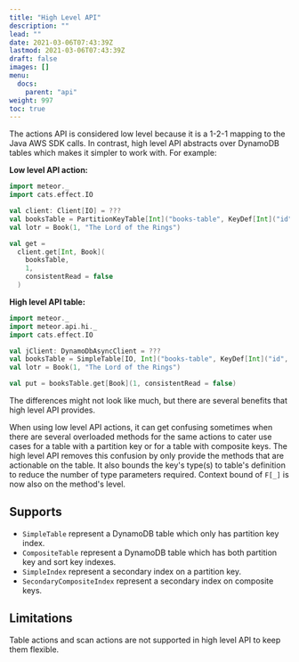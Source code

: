 ```yaml
---
title: "High Level API"
description: ""
lead: ""
date: 2021-03-06T07:43:39Z
lastmod: 2021-03-06T07:43:39Z
draft: false
images: []
menu: 
  docs:
    parent: "api"
weight: 997
toc: true
---
```


The actions API is considered low level because it is a 1-2-1 mapping to the Java AWS SDK calls.
In contrast, high level API abstracts over DynamoDB tables which makes it simpler to work with.
For example:

**Low level API action:**

```scala
import meteor._
import cats.effect.IO

val client: Client[IO] = ???
val booksTable = PartitionKeyTable[Int]("books-table", KeyDef[Int]("id", DynamoDbType.N))
val lotr = Book(1, "The Lord of the Rings")

val get =
  client.get[Int, Book](
    booksTable,
    1,
    consistentRead = false
  )
```

**High level API table:**

```scala
import meteor._
import meteor.api.hi._
import cats.effect.IO

val jClient: DynamoDbAsyncClient = ???
val booksTable = SimpleTable[IO, Int]("books-table", KeyDef[Int]("id", DynamoDbType.N), jClient)
val lotr = Book(1, "The Lord of the Rings")

val put = booksTable.get[Book](1, consistentRead = false)
```

The differences might not look like much, but there are several benefits that high level API 
provides. 

When using low level API actions, it can get confusing sometimes when there are several 
overloaded methods for the same actions to cater use cases for a table with a partition key or for 
a table with composite keys. The high level API removes this confusion by only provide the methods
that are actionable on the table. It also bounds the key's type(s) to table's definition to reduce 
the number of type parameters required. Context bound of `F[_]` is now also on the method's level. 

## Supports

- `SimpleTable` represent a DynamoDB table which only has partition key index.
- `CompositeTable` represent a DynamoDB table which has both partition key and sort key indexes.
- `SimpleIndex` represent a secondary index on a partition key.
- `SecondaryCompositeIndex` represent a secondary index on composite keys.

## Limitations

Table actions and scan actions are not supported in high level API to keep them flexible.
